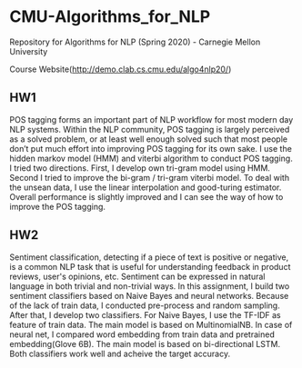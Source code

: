 # CMU-Algorithms_for_NLP
Repository for Algorithms for NLP (Spring 2020) - Carnegie Mellon University

Course Website(http://demo.clab.cs.cmu.edu/algo4nlp20/)

## HW1
POS tagging forms an important part of NLP workflow for most modern day NLP systems. Within the NLP
community, POS tagging is largely perceived as a solved problem, or at least well enough solved such that most people don’t put much effort into improving POS tagging for its own sake.
I use the hidden markov model (HMM) and viterbi algorithm to conduct POS tagging. I tried two directions. First, I develop own tri-gram model using HMM. Second I tried to improve the bi-gram / tri-gram viterbi model. To deal with the unsean data, I use the linear interpolation and good-turing estimator. Overall performance is slightly improved and I can see the way of how to improve the POS tagging.

## HW2
Sentiment classification, detecting if a piece of text is positive or negative, is a common NLP task that is useful for understanding feedback in product reviews, user's opinions, etc. Sentiment can be expressed in natural language in both trivial and non-trivial ways.
In this assignment, I build two sentiment classifiers based on Naive Bayes and neural networks. Because of the lack of train data, I conducted pre-process and random sampling. After that, I develop two classifiers. For Naive Bayes, I use the TF-IDF as feature of train data. The main model is based on MultinomialNB. In case of neural net, I compared word embedding from train data and pretrained embedding(Glove 6B). The main model is based on bi-directional LSTM. Both classifiers work well and acheive the target accuracy. 

